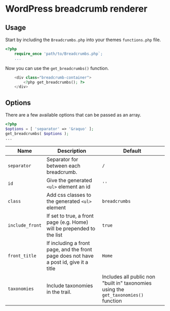 # WordPress breadcrumb renderer

## Usage
Start by including the `Breadcrumbs.php` into your themes `functions.php` file.
```php
<?php
	require_once 'path/to/Breadcrumbs.php`;
	...
```
Now you can use the `get_breadcrumbs()` function.

```php
	<div class="breadcrumb-container">
		<?php get_breadcrumbs(); ?>
	</div>
```

## Options
There are a few available options that can be passed as an array.

```php
<?php
$options = [ 'separator' => '&raquo' ];
get_breadcrumbs( $options );
...
```
|Name|Description|Default|
|--|--|--|
|`separator`|Separator for between each breadcrumb.|`/`|
|`id`|Give the generated `<ul>` element an id|`''`|
|`class`|Add css classes to the generated `<ul>` element|`breadcrumbs`|
|`include_front`|If set to true, a front page (e.g. Home) will be prepended to the list|`true`|
|`front_title`|If including a front page, and the front page does not have a post id, give it a title|`Home`|
|`taxonomies`|Include taxonomies in the trail.|Includes all public non "built in" taxonomies using the `get_taxonomies()` function|